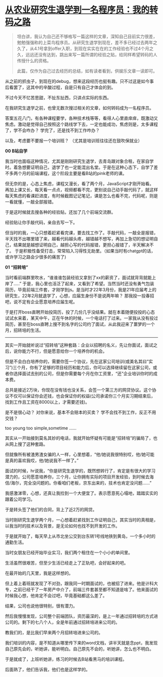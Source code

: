 # [从农业研究生退学到一名程序员：我的转码之路](https://github.com/QiYongchuan/MyGitBlog/issues/101)

> 坦白讲，我认为自己还不够格写一篇这样的文章，深知自己目前实力很差，勉勉强强称的上菜鸟程序员。从研究生退学到现在，差不多已经过去两年之久了，从4.1号拿到offer入职，到现在实实在在的工作经验也不过4个月之久，远远还没有达到，跳出来写一篇所谓的经验之贴，给同样希望转码的人传授什么的资格。
> 
> 此篇，仅作为自己过去经历的总结，如有读者看到，供娱乐文章一读即可。

从之前的抓虫子，到现在的debug，想来这段经历也挺有趣。只不过这是如今事后看罢了，这其中的辛酸过程，自是只有自己才体会的到。

不过今天不忆苦思甜，不扯东扯西，只讲点实际的东西。


在我研究生退学之前，也曾无数次搜过相关的文章，如何转码成为一名程序员。

答案五花八门，有各种课程要学，各种技术栈等等，看得人心里直痒痒，既激动又焦虑。激动是觉得自己按照这个路线学下去，一定也能成功，焦虑则是，太多课程了，学不会咋办？ 学完了，还是找不到工作咋办？


以及，考虑要不要报一个培训班？ （尤其是培训班往往还在鼓吹保就业）

**00  B站自学**

我当时也面临这种情况，尤其是刚刚研究生退学，去青岛跟对象合租，在家自学时。着急想要证明自己，退学了也一定能混出名堂。于是在这种心态下，自学了差不多两个月的前端课程，这个阶段主要是看B站的pink老师的课。

但无奈的是，心态上焦虑，课程又漫长，看了两个月，JavaScript才刚开始看。再加上课又长，每天看一点点，视频都看不完，更别说自己动手敲代码了，就这样每天焦虑的看课赶进度，有时候截图记记笔记，课是怎么也看不完，代码呢，则是一看就懂，一敲全部报错。

于是这时候就去搜各种的经验贴，还加了几个前端交流群。

经验贴让你手敲代码，亲自去写一下。

但当时的我，一心只想着赶紧看完课，要去找工作了。手敲代码，一敲全是报错，半天找不出哪里错了来，越看代码越头疼，越错越不想写，再加上急切的想证明自己，结果就是越想证明自己，越担心写的代码报错，更担心报错了，半天解决不了。 于是积极性备受打击，常常陷入习得性无助里。（如果当时有chatgpt的话，或许学习之路会少很多的痛苦了)

**01  “招转培”**

当时看前端群里吹水，“谁谁谁包装经验又拿到了xx的薪资了，面试就背背就能上岸了.....”
于是，我心里也活泛了起来，又看到了希望。当然当时还没有勇气包装简历，毕竟前端三件套，才刚学到js。是当时才22年3月份，我是21年应届考上的研究生，22年2月就退学了，心想，应届生身份不是说两年嘛？   那我投一投春招吧，说不定有企业愿意培养应届生呢。

于是打开boss直聘开始投简历，投了几份几乎没结果。就在本着随便投投的心态试试水来着，某天中午，正在午休的时候，一个电话打了过来。一家我从没有投过简历，甚至在boss直聘上搜不到名字的公司约了面试，从此我迎来了噩梦的一个月，招转培的生活。




---

其实一开始就听说过“招转培”这种套路：企业以招聘的名义，先让你面试，面试之后，说你能力不行，但是愿意给你一个培养你的机会。

但是不会白白培养你的，需要你签一个协议，先在这家公司培训(或美名其曰“实习”)三个月，你有了足够的项目经历和能力后，你可以选择继续留在这家公司，或者你选择面试去别的公司，但是你需要每个月在你工资里，“还”企业培训你时的成本费。

总共是接近2万块，你现在没有钱也没关系，会签一个第三方的网贷协议。这个协议不仅可以保证你会还钱，也会保证你的权益(公司承诺你三个月实习期结束后，找到工作且工资在8000以上，才需要还钱)。

是不是很心动？ 对你来说，基本不会赔本的买卖？ 学不会找不到工作，反正不用交钱？

too young too simple,sometime ……

其实从一开始接到莫名其妙的电话，我就开始怀疑有可能是“招转培”的骗局了，也从网上搜了这种套路。

但就像所有被渣男渣女骗的人一样，心里想着，“他/她说我很特别哎，他/她可能是真的喜欢我哎，他/她说我不一样了。”

面试的时候，hr说我，“你是研究生退学的，既然想转行了，肯定是有很大的学习潜力的，公司愿意培养你，三个月，让你拥有实际的项目开发经验，到时候去海信/海尔，完全没问题的。你看咱们老板，京东出来的，技术也肯定没问题……”


我感激涕零，心想，还真让我捡到一个大便宜了。表示愿意死心塌地，踏踏实实的跟着公司学习。

于是转头签了他们的合同，背上了近2万的网贷。

当时刚研究生退学两个月，一心想着赶紧找到工作证明自己，其实当时的真相是，以我当时的技术以及背景，是无论如何也找不到开发的工作。

于是就开始了，每天早上从市北坐公交到台东转1号线地铁到黄岛，一个多小时的通勤生活。

当时女朋友已经开始毕业实习，我们两个租住在一个小小的单间里。

生活虽然很艰苦，但至少生活已经走上了正轨吧，会好起来的吧。

在最开始的几天里，我是这样想的。

但上着上着班就发现了不对劲，跟我同一时期面试的，也被招了进来。他是计科大专，之前已经干了一年房产中介了，前端三件套甚至都不知道是啥了。他来面试的时候我心想，他肯定不会过吧，毕竟基础都这么差了。

结果，公司也说他很特别，很有潜力。

然后我慢慢发现，公司整个前端团队，资历最深的，是上一年通过招转培的方式进公司的。剩下的七八个人，全是年前通过招转培进来公司的。

教我们的，是比我们早来两个月招转培进来公司的。

我们培训的内容，是不知道从哪里传下来的word文档，讲半天就是念ppt，我发现自己原先会的，听她讲，能听明白。自己原先不会的，听她讲，怎么也不明白。

于是就成了，上班听她讲，练习的时候去B站看黑马的培训课程。

后面熟了，他们告诉我，他们也是这样学的。